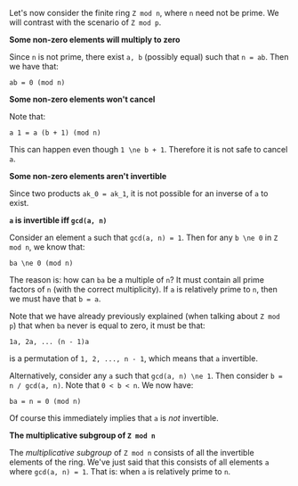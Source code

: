 Let's now consider the finite ring `Z mod n`, where `n` need not be
prime. We will contrast with the scenario of `Z mod p`.

**Some non-zero elements will multiply to zero**

Since `n` is not prime, there exist `a, b` (possibly equal) such that `n
= ab`. Then we have that:

    ab = 0 (mod n)

**Some non-zero elements won't cancel**

Note that:

    a 1 = a (b + 1) (mod n)

This can happen even though `1 \ne b + 1`. Therefore it is not safe to
cancel `a`.

**Some non-zero elements aren't invertible**

Since two products `ak_0 = ak_1`, it is not possible for an inverse of
`a` to exist.

**`a` is invertible iff `gcd(a, n)`**

Consider an element `a` such that `gcd(a, n) = 1`. Then for any `b \ne
0` in `Z mod n`, we know that:

    ba \ne 0 (mod n)

The reason is: how can `ba` be a multiple of `n`? It must contain all
prime factors of `n` (with the correct multiplicity). If `a` is
relatively prime to `n`, then we must have that `b = a`.

Note that we have already previously explained (when talking about `Z
mod p`) that when `ba` never is equal to zero, it must be that:

    1a, 2a, ... (n - 1)a

is a permutation of `1, 2, ..., n - 1`, which means that `a` invertible.

Alternatively, consider any `a` such that `gcd(a, n) \ne 1`. Then
consider `b = n / gcd(a, n)`. Note that `0 < b < n`. We now have:

    ba = n = 0 (mod n)

Of course this immediately implies that `a` is *not* invertible.

**The multiplicative subgroup of `Z mod n`**

The *multiplicative subgroup* of `Z mod n` consists of all the
invertible elements of the ring. We've just said that this consists of
all elements `a` where `gcd(a, n) = 1`. That is: when `a` is relatively
prime to `n`.
